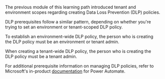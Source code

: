 The previous module of this learning path introduced tenant and environment scopes regarding creating Data Loss Prevention (DLP) policies.

DLP prerequisites follow a similar pattern, depending on whether you're trying to set an environment or tenant-scoped DLP policy.

To establish an environment-wide DLP policy, the person who is creating the DLP policy must be an environment or tenant admin.

When creating a tenant-wide DLP policy, the person who is creating the DLP policy must be a tenant admin.

For additional prerequisite information on managing DLP policies, refer to Microsoft's in-product [documentation](/power-automate/prevent-data-loss/?azure-portal=true) for Power Automate.
